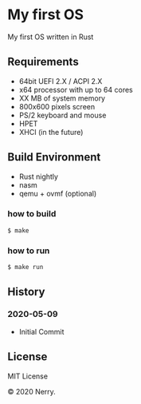 # My first OS

My first OS written in Rust

## Requirements

* 64bit UEFI 2.X / ACPI 2.X
* x64 processor with up to 64 cores
* XX MB of system memory
* 800x600 pixels screen
* PS/2 keyboard and mouse
* HPET
* XHCI (in the future)

## Build Environment

* Rust nightly
* nasm
* qemu + ovmf (optional)

### how to build

```
$ make
```

### how to run

```
$ make run
```

## History

### 2020-05-09

* Initial Commit

## License

MIT License

&copy; 2020 Nerry.

